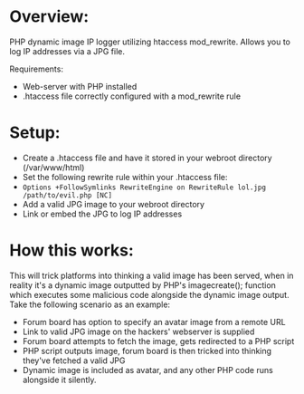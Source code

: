 # Overview:
PHP dynamic image IP logger utilizing htaccess mod_rewrite. Allows you to log IP addresses via a JPG file.

Requirements:
- Web-server with PHP installed
- .htaccess file correctly configured with a mod_rewrite rule

# Setup:
- Create a .htaccess file and have it stored in your webroot directory (/var/www/html)
- Set the following rewrite rule within your .htaccess file:
- `Options +FollowSymlinks RewriteEngine on RewriteRule lol.jpg /path/to/evil.php [NC]`
- Add a valid JPG image to your webroot directory
- Link or embed the JPG to log IP addresses

# How this works:
This will trick platforms into thinking a valid image has been served, when in reality it's a dynamic image outputted by PHP's imagecreate(); function which executes some malicious code alongside the dynamic image output. Take the following scenario as an example:
- Forum board has option to specify an avatar image from a remote URL
- Link to valid JPG image on the hackers' webserver is supplied
- Forum board attempts to fetch the image, gets redirected to a PHP script
- PHP script outputs image, forum board is then tricked into thinking they've fetched a valid JPG
- Dynamic image is included as avatar, and any other PHP code runs alongside it silently.
